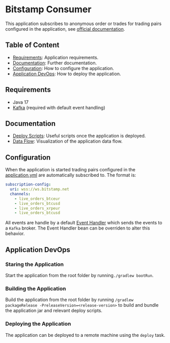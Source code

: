 # Bitstamp Consumer

This application subscribes to anonymous order or trades for trading pairs configured in the application,
see [official documentation](https://www.bitstamp.net/websocket/v2/).

## Table of Content

* [Requirements](#requirements): Application requirements.
* [Documentation](#documentation): Further documentation.
* [Configuration](#configuration): How to configure the application.
* [Application DevOps](#application-devops): How to deploy the application.

## Requirements

* Java 17
* [Kafka](https://www.apache.org/dyn/closer.cgi?path=/kafka/3.3.1/kafka_2.13-3.3.1.tgz)
  (required with default event handling)

## Documentation

* [Deploy Scripts](docs/deploy-scripts.md): Useful scripts once the application is deployed.
* [Data Flow](docs/data-flow.md): Visualization of the application data flow.

## Configuration

When the application is started trading pairs configured in
the [application.yml](bitstamp-consumer-server/src/main/resources/application.yml) are automatically subscribed to. The
format is:

```yml
subscription-config:
  uri: wss://ws.bitstamp.net
  channels:
    - live_orders_btceur
    - live_orders_btcusd
    - live_orders_xrpeur
    - live_orders_btcusd
```

All events are handle by a
default [Event Handler](bitstamp-consumer-server/src/main/java/com/herron/bitstamp/consumer/server/eventhandler/DefaultEventHandler.java)
which sends the events to a `Kafka` broker. The Event Handler bean
can be overriden to alter this behavior.

## Application DevOps

### Staring the Application

Start the application from the root folder by running`./gradlew bootRun`.

### Building the Application

Build the application from the root folder by running `/gradlew packageRelease -PreleaseVersion=<release-version>` to
build and bundle the application jar and relevant deploy
scripts.

### Deploying the Application

The application can be deployed to a remote machine using the `deploy` task.
